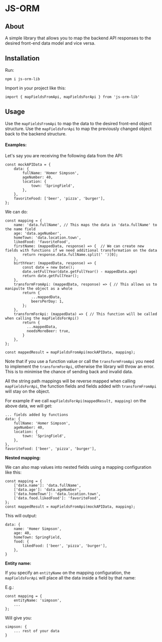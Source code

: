 # JS-ORM

## About
A simple library that allows you to map the backend API responses to the desired front-end data model and vice versa.

## Installation
Run:
```
npm i js-orm-lib
```
Import in your project like this:
```
import { mapFieldsFromApi, mapFieldsForApi } from 'js-orm-lib'
```

## Usage
Use the ```mapFieldsFromApi``` to map the data to the desired front-end object structure.
Use the ```mapFieldsForApi``` to map the previously changed object back to the backend structure.

#### Examples:
Let's say you are receiving the following data from the API:
```
const mockAPIData = {
    data: {
        fullName: 'Homer Simpson',
        ageNumber: 40,
        location: {
            town: 'SpringField',
        },
    },
    favoriteFood: ['beer', 'pizza', 'burger'],
};
```

We can do: 
```
const mapping = {
    name: 'data.fullName', // This maps the data in 'data.fullName' to the name field
    age: 'data.ageNumber',
    homeTown: 'data.location.town',
    likedFood: 'favoriteFood',
    firstName: (mappedData, response) => {  // We can create new fields with functions if we need additional transformation on the data
        return response.data.fullName.split(' ')[0];
    },
    birthYear: (mappedData, response) => {
        const date = new Date();
        date.setFullYear(date.getFullYear() - mappedData.age)
        return date.getFullYear();
    },
    transformFromApi: (mappedData, response) => { // This allows us to manipulte the object as a whole
        return {
            ...mappedData,
            beersPerDay: 1,
        };
    },
    transformForApi: (mappedData) => { // This function will be called when calling the mapFieldsForApi()
        return {
          ...mappedData,
          needsMoreBeer: true,
        }
    },
};

const mappedResult = mapFieldsFromApi(mockAPIData, mapping);
```
Note that if you use a function value or call the `transformFromApi` you need to implement the `transformForApi`, otherwise the library will throw an error.
This is to minimise the chance of sending back and invalid data.

All the string path mappings will be reverse mapped when calling `mapFieldsForApi`, the function fields and fields added with `transformFromApi` will stay on the object.

For example if we call `mapFieldsForApi(mappedResult, mapping)` on the above data, we will get:
```
... fields added by functions
data: {
    fullName: 'Homer Simpson',
    ageNumber: 40,
    location: {
        town: 'SpringField',
    },
},
favoriteFood: ['beer', 'pizza', 'burger'],
```

**Nested mapping:**

We can also map values into nested fields using a mapping configuration like this:
```
const mapping = {
    ['data.name']: 'data.fullName',
    ['data.age']: 'data.ageNumber',
    ['data.homeTown']: 'data.location.town',
    ['data.food.likedFood']: 'favoriteFood',
};
const mappedResult = mapFieldsFromApi(mockAPIData, mapping);
```
This will output:
```
data: {
    name: 'Homer Simpson',
    age: 40,
    homeTown: SpringField,
    food: {
        likedFood: ['beer', 'pizza', 'burger'],
    },
}
```
**Entity name:**

If you specify an `entityName` on the mapping configuration, the `mapFieldsForApi` will place all the data inside a field by that name:

E.g.:
```
const mapping = {
    entityName: 'simpson',
    ...
};
```
Will give you:
```
simpson: {
    ... rest of your data
}
```